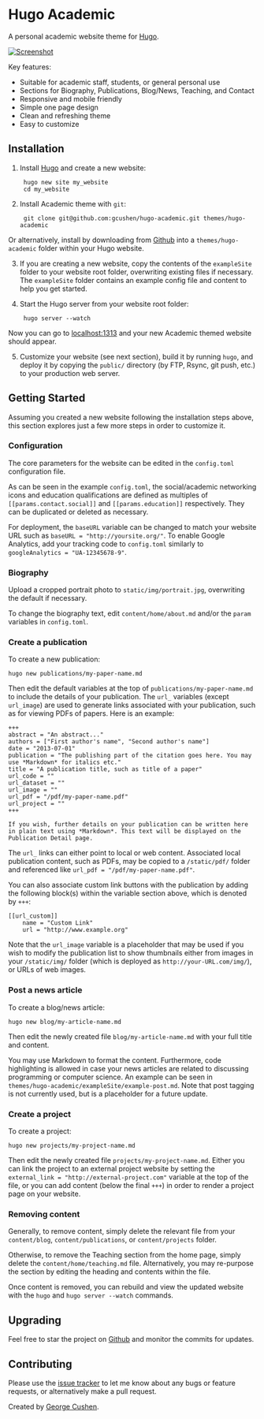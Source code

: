 # Hugo Academic

A personal academic website theme for [Hugo](https://gohugo.io).

[![Screenshot](https://raw.githubusercontent.com/gcushen/hugo-academic/master/images/screenshot.png)](https://github.com/gcushen/hugo-academic/)

Key features:
- Suitable for academic staff, students, or general personal use
- Sections for Biography, Publications, Blog/News, Teaching, and Contact
- Responsive and mobile friendly
- Simple one page design
- Clean and refreshing theme
- Easy to customize

## Installation

1. Install [Hugo](https://gohugo.io/overview/installing/) and create a new website:

        hugo new site my_website
        cd my_website

2. Install Academic theme with `git`:

        git clone git@github.com:gcushen/hugo-academic.git themes/hugo-academic

 Or alternatively, install by downloading from [Github](https://github.com/gcushen/hugo-academic/) into a `themes/hugo-academic` folder within your Hugo website.

3. If you are creating a new website, copy the contents of the `exampleSite` folder to your website root folder, overwriting existing files if necessary. The `exampleSite` folder contains an example config file and content to help you get started.

4. Start the Hugo server from your website root folder:

        hugo server --watch

 Now you can go to [localhost:1313](http://localhost:1313) and your new Academic themed website should appear.

5. Customize your website (see next section), build it by running `hugo`, and deploy it by copying the `public/` directory (by FTP, Rsync, git push, etc.) to your production web server.

## Getting Started

Assuming you created a new website following the installation steps above, this section explores just a few more steps in order to customize it.

### Configuration

The core parameters for the website can be edited in the `config.toml` configuration file.

As can be seen in the example `config.toml`, the social/academic networking icons and education qualifications are defined as multiples of `[[params.contact.social]]` and `[[params.education]]` respectively. They can be duplicated or deleted as necessary.

For deployment, the `baseURL` variable can be changed to match your website URL such as `baseURL = "http://yoursite.org/"`. To enable Google Analytics, add your tracking code to `config.toml` similarly to `googleAnalytics = "UA-12345678-9"`.

### Biography

Upload a cropped portrait photo to `static/img/portrait.jpg`, overwriting the default if necessary.

To change the biography text, edit `content/home/about.md` and/or the `param` variables in `config.toml`.

### Create a publication

To create a new publication:

    hugo new publications/my-paper-name.md

Then edit the default variables at the top of `publications/my-paper-name.md` to include the details of your publication. The `url_` variables (except `url_image`) are used to generate links associated with your publication, such as for viewing PDFs of papers. Here is an example:

```
+++
abstract = "An abstract..."
authors = ["First author's name", "Second author's name"]
date = "2013-07-01"
publication = "The publishing part of the citation goes here. You may use *Markdown* for italics etc."
title = "A publication title, such as title of a paper"
url_code = ""
url_dataset = ""
url_image = ""
url_pdf = "/pdf/my-paper-name.pdf"
url_project = ""
+++

If you wish, further details on your publication can be written here in plain text using *Markdown*. This text will be displayed on the Publication Detail page.
```

The `url_` links can either point to local or web content. Associated local publication content, such as PDFs, may be copied to a `/static/pdf/` folder and referenced like `url_pdf = "/pdf/my-paper-name.pdf"`.

You can also associate custom link buttons with the publication by adding the following block(s) within the variable section above, which is denoted by `+++`:

```
[[url_custom]]
    name = "Custom Link"
    url = "http://www.example.org"
```

Note that the `url_image` variable is a placeholder that may be used if you wish to modify the publication list to show thumbnails either from images in your `/static/img/` folder (which is deployed as `http://your-URL.com/img/`), or URLs of web images.

### Post a news article

To create a blog/news article:

    hugo new blog/my-article-name.md

Then edit the newly created file `blog/my-article-name.md` with your full title and content.

You may use Markdown to format the content. Furthermore, code highlighting is allowed in case your news articles are related to discussing programming or computer science. An example can be seen in `themes/hugo-academic/exampleSite/example-post.md`. Note that post tagging is not currently used, but is a placeholder for a future update.

### Create a project

To create a project:

    hugo new projects/my-project-name.md

Then edit the newly created file `projects/my-project-name.md`. Either you can link the project to an external project website by setting the `external_link = "http://external-project.com"` variable at the top of the file, or you can add content (below the final `+++`) in order to render a project page on your website.

### Removing content

Generally, to remove content, simply delete the relevant file from your `content/blog`, `content/publications`, or `content/projects` folder.

Otherwise, to remove the Teaching section from the home page, simply delete the `content/home/teaching.md` file. Alternatively, you may re-purpose the section by editing the heading and contents within the file.

Once content is removed, you can rebuild and view the updated website with the `hugo` and `hugo server --watch` commands.

## Upgrading

Feel free to star the project on [Github](https://github.com/gcushen/hugo-academic/) and monitor the commits for updates.

## Contributing

Please use the [issue tracker](https://github.com/gcushen/hugo-academic/issues) to let me know about any bugs or feature requests, or alternatively make a pull request.

Created by [George Cushen](http://www.cushen.me).
